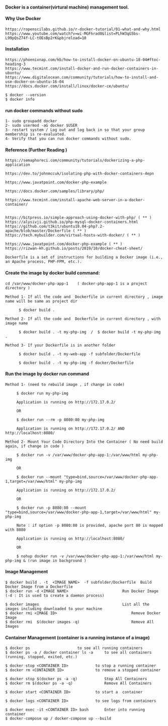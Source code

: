 #### Docker is a container(virtural machine) management tool.

#### Why Use Docker

	https://ropenscilabs.github.io/r-docker-tutorial/01-what-and-why.html
	https://www.youtube.com/watch?v=wi-MGFhrad0&list=PLhW3qG5bs-L99pQsZ74f-LC-tOEsBp2rK&pbjreload=10

#### Installation

	https://phoenixnap.com/kb/how-to-install-docker-on-ubuntu-18-04#ftoc-heading-3
	https://www.tecmint.com/install-docker-and-run-docker-containers-in-ubuntu/
	https://www.digitalocean.com/community/tutorials/how-to-install-and-use-docker-on-ubuntu-16-04
	https://docs.docker.com/install/linux/docker-ce/ubuntu/

	$ docker --version
	$ docker info


#### run docker commands without sudo

	1- sudo groupadd docker
	2- sudo usermod -aG docker $USER
	3- restart system / Log out and log back in so that your group membership is re-evaluated.
	4- Verify that you can run docker commands without sudo.

#### Reference (Further Reading )

	https://semaphoreci.com/community/tutorials/dockerizing-a-php-application

	https://dev.to/johnmccuk/isolating-php-with-docker-containers-4epn

	https://www.javatpoint.com/docker-php-example

	https://docs.docker.com/samples/library/php/

	https://www.tecmint.com/install-apache-web-server-in-a-docker-container/


	https://bitpress.io/simple-approach-using-docker-with-php/ ( ** )
	https://alysivji.github.io/php-mysql-docker-containers.html
	https://github.com/t3kit/ubuntu18.04-php7.2-apache/blob/master/Dockerfile ( ** )
	https://tech.mybuilder.com/virtual-hosts-with-docker/ ( ** )

	https://www.javatpoint.com/docker-php-example ( ** )
	https://rizwan-kh.github.io/posts/2019/10/docker-cheat-sheet/

	Dockerfile is a set of instructions for building a Docker image (i.e., an Apache process, PHP-FPM, etc.).



#### Create the image by docker build command:

	cd /var/www/docker-php-app-1    ( docker-php-app-1 is a project directory )

	Method 1- If all the code and  Dockerfile in current directory , image name will be same as project dir

		  $ docker build . 

	Method 2- If all the code and  Dockerfile in current directory , with image name

		  $ docker build . -t my-php-img  /  $ docker build -t my-php-img . 

	Method 3- If your Dockerfile is in another folder

		  $ docker build . -t my-web-app -f subfolder/Dockerfile	

		  $ docker build . -t my-php-img -f docker/Dockerfile


#### Run the image by docker run command
	Method 1- (need to rebuild image , if change in code)

		 $ docker run my-php-img

		 Application is running on http://172.17.0.2/

		 OR

		 $ docker run --rm -p 8080:80 my-php-img	

		 Application is running on http://172.17.0.2/ AND http://localhost:8080/

	Method 2- Mount Your Code Directory Into the Container ( No need build again, if change in code )

		 $ docker run -v /var/www/docker-php-app-1:/var/www/html my-php-img

		 OR

		 $ docker run --mount "type=bind,source=/var/www/docker-php-app-1,target=/var/www/html" my-php-img

		 Application is running on http://172.17.0.2/

		 OR

		 $ docker run -p 8080:80 --mount "type=bind,source=/var/www/docker-php-app-1,target=/var/www/html" my-php-img

		 Note : if option -p 8080:80 is provided, apache port 80 is mapped with 8080

		 Application is running on http://localhost:8080/

		 OR

		 $ nohup docker run -v /var/www/docker-php-app-1:/var/www/html my-php-img & (run image in background )


#### Image Management
	 
	$ docker build . -t  <IMAGE NAME>  -f subfolder/Dockerfile	Build Docker Image from a Dockerfile
	$ docker run -d <IMAGE NAME>  			      		Run Docker Image (-d : It is used to create a daemon process)
	
	$ docker images                        		  		List all the  images including downloaded to your machine
	$ docker rmi <IMAGE ID>                       			Remove Docker Image
	$ docker rmi  $(docker images -q)             			Remove All Images 


#### Container Management (container is a running instance of a image)
	$ docker ps 					to see all running containers
	$ docker ps -a / docker container ls -a		to see all containers (running, stopped, exited, etc.)
	
	$ docker stop <CONTAINER ID>			to stop a running container
	$ docker rm <CONTAINER ID>	       		to remove a stopped container
	
	$ docker stop $(docker ps -a -q)       		Stop All Containers
	$ docker rm $(docker ps -a -q)         		Remove All Containers
	
	$ docker start <CONTAINER ID>			to start a  container

	$ docker logs <CONTAINER ID> 			to see logs from containers

	$ docker exec -it <CONTAINER ID> bash    	Enter into running container
	$ docker-compose up / docker-compose up --build









